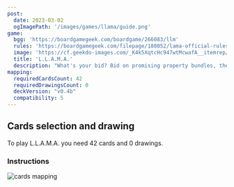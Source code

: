 ```yaml
---
post: 
  date: 2023-03-02
  ogImagePath: '/images/games/llama/guide.png'
game:
  bgg: 'https://boardgamegeek.com/boardgame/266083/llm'
  rules: 'https://boardgamegeek.com/filepage/180052/lama-official-rules'
  image: 'https://cf.geekdo-images.com/_K4k5XqtcHc947wtMcwafA__itemrep/img/npajGySTXRLgC7nfZemMWaBrccU=/fit-in/246x300/filters:strip_icc()/pic4961695.jpg'
  title: 'L.L.A.M.A.'
  description: "What's your bid? Bid on promising property bundles, then sell properties for checks."
mapping:
  requiredCardsCount: 42
  requiredDrawingsCount: 0
  deckVersion: "v0.4b"
  compatibility: 5
---
```


## Cards selection and drawing

To play L.L.A.M.A. you need 42 cards and 0 drawings.

### Instructions

![cards mapping](/images/games/llama/guide.png)
